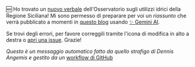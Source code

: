 🆕 Ho trovato un [nuovo verbale](https://www.regione.sicilia.it/sites/default/files/2024-02/0_Verbale_OPUI_10_gennaio_2024_0.pdf) dell'Osservatorio sugli utilizzi idrici della Regione Siciliana! Mi sono permesso di preparare per voi un *riassunto* che verrà pubblicato a momenti in [questo blog](https://opendatasicilia.github.io/emergenza-idrica-sicilia/aggiornamenti/) usando [✨ Gemini AI](https://gemini.google.com/).

Se trovi degli errori, per favore correggili tramite l'icona di modifica in alto a destra o [apri una issue](https://github.com/opendatasicilia/emergenza-idrica-sicilia/issues). Grazie!

_Questo è un messaggio automatico fatto da quello strafigo di Dennis Angemis e gestito da un_ [workflow di GitHub](https://github.com/opendatasicilia/emergenza-idrica-sicilia/blob/main/.github/workflows/new_pdfs.yaml)
